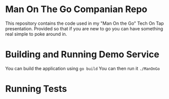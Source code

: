 # Man On The Go Companian Repo

This repository contains the code used in my "Man On the Go" Tech On Tap presentation. Provided so that if you are new to go you can have something real simple to poke around in.

# Building and Running Demo Service

You can build the application using
`go build`
You can then run it
`./ManOnGo`

# Running Tests
